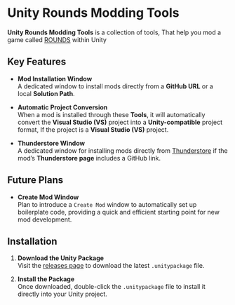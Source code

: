 # Unity Rounds Modding Tools

**Unity Rounds Modding Tools** is a collection of tools, That help you mod a game called [ROUNDS](https://store.steampowered.com/app/1557740/ROUNDS/) within Unity
## Key Features

- **Mod Installation Window**  
  A dedicated window to install mods directly from a **GitHub URL** or a local **Solution Path**.

- **Automatic Project Conversion**  
  When a mod is installed through these **Tools**, it will automatically convert the **Visual Studio (VS)** project into a **Unity-compatible** project format, If the project is a **Visual Studio (VS)** project.

- **Thunderstore Window**  
  A dedicated window for installing mods directly from [Thunderstore](https://thunderstore.io/c/rounds/) if the mod’s **Thunderstore page** includes a GitHub link.

## Future Plans

- **Create Mod Window**  
  Plan to introduce a `Create Mod` window to automatically set up boilerplate code, providing a quick and efficient starting point for new mod development.
## Installation

1. **Download the Unity Package**  
   Visit the [releases page](https://github.com/AALUND13/UnityRoundsModdingTools/releases) to download the latest `.unitypackage` file.

2. **Install the Package**  
   Once downloaded, double-click the `.unitypackage` file to install it directly into your Unity project. 
